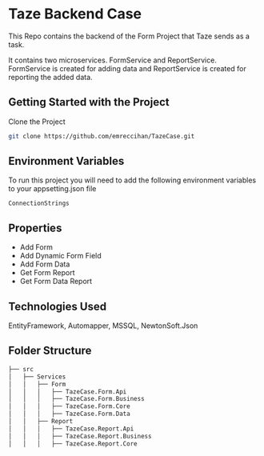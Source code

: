 
# Taze Backend Case

This Repo contains the backend of the Form Project that Taze sends as a task. 

It contains two microservices. FormService and ReportService. 
FormService is created for adding data and ReportService is created for reporting the added data.

## Getting Started with the Project

Clone the Project

```bash 
git clone https://github.com/emreccihan/TazeCase.git
```
    
## Environment Variables

To run this project you will need to add the following environment variables to your appsetting.json file

`ConnectionStrings`


  
## Properties

- Add Form
- Add Dynamic Form Field
- Add Form Data
- Get Form Report
- Get Form Data Report

  
## Technologies Used

 EntityFramework, Automapper, MSSQL, NewtonSoft.Json



  ## Folder Structure

```bash 
├── src
│   ├── Services
│   │   ├── Form
│   │   │   ├── TazeCase.Form.Api
│   │   │   ├── TazeCase.Form.Business
│   │   │   ├── TazeCase.Form.Core
│   │   │   ├── TazeCase.Form.Data
│   │   ├── Report
│   │   │   ├── TazeCase.Report.Api
│   │   │   ├── TazeCase.Report.Business
│   │   │   ├── TazeCase.Report.Core
```
